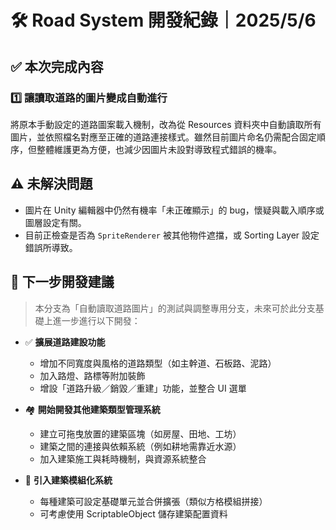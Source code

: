 # 🛠️ Road System 開發紀錄｜2025/5/6

## ✅ 本次完成內容

### 1️⃣ 讓讀取道路的圖片變成自動進行
將原本手動設定的道路圖案載入機制，改為從 Resources 資料夾中自動讀取所有圖片，並依照檔名對應至正確的道路連接樣式。雖然目前圖片命名仍需配合固定順序，但整體維護更為方便，也減少因圖片未設對導致程式錯誤的機率。

## ⚠️ 未解決問題

- 圖片在 Unity 編輯器中仍然有機率「未正確顯示」的 bug，懷疑與載入順序或圖層設定有關。
- 目前正檢查是否為 `SpriteRenderer` 被其他物件遮擋，或 Sorting Layer 設定錯誤所導致。

## 🔄 下一步開發建議

> 本分支為「自動讀取道路圖片」的測試與調整專用分支，未來可於此分支基礎上進一步進行以下開發：

- ✅ **擴展道路建設功能**
  - 增加不同寬度與風格的道路類型（如主幹道、石板路、泥路）
  - 加入路燈、路標等附加裝飾
  - 增設「道路升級／銷毀／重建」功能，並整合 UI 選單

- 🏘️ **開始開發其他建築類型管理系統**
  - 建立可拖曳放置的建築區塊（如房屋、田地、工坊）
  - 建築之間的連接與依賴系統（例如耕地需靠近水源）
  - 加入建築施工與耗時機制，與資源系統整合

- 🧩 **引入建築模組化系統**
  - 每種建築可設定基礎單元並合併擴張（類似方格模組拼接）
  - 可考慮使用 ScriptableObject 儲存建築配置資料

